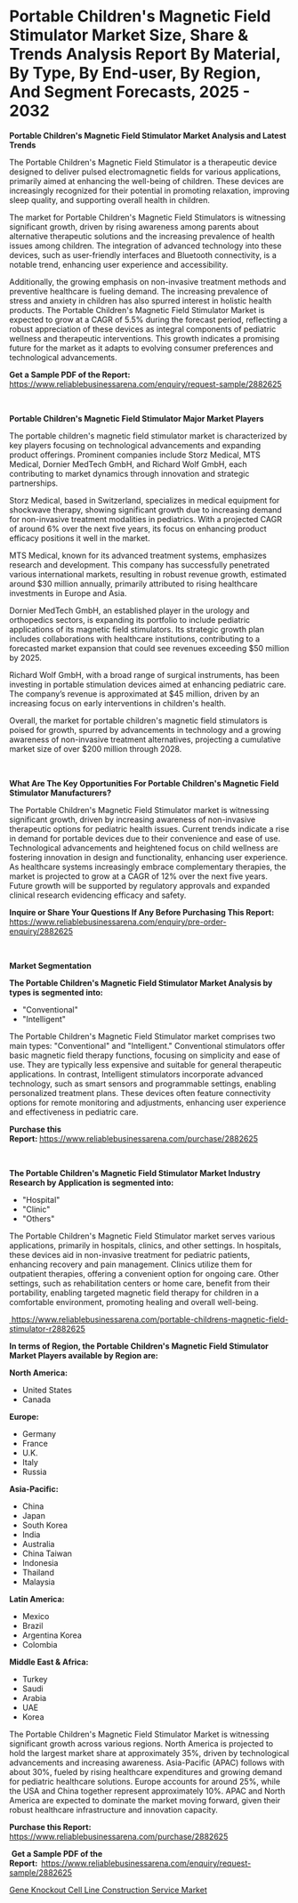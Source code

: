 <p><h1>Portable Children's Magnetic Field Stimulator Market Size, Share & Trends Analysis Report By Material, By Type, By End-user, By Region, And Segment Forecasts, 2025 - 2032</h1></p><p><strong>Portable Children's Magnetic Field Stimulator Market Analysis and Latest Trends</strong></p>
<p><p>The Portable Children's Magnetic Field Stimulator is a therapeutic device designed to deliver pulsed electromagnetic fields for various applications, primarily aimed at enhancing the well-being of children. These devices are increasingly recognized for their potential in promoting relaxation, improving sleep quality, and supporting overall health in children. </p><p>The market for Portable Children's Magnetic Field Stimulators is witnessing significant growth, driven by rising awareness among parents about alternative therapeutic solutions and the increasing prevalence of health issues among children. The integration of advanced technology into these devices, such as user-friendly interfaces and Bluetooth connectivity, is a notable trend, enhancing user experience and accessibility. </p><p>Additionally, the growing emphasis on non-invasive treatment methods and preventive healthcare is fueling demand. The increasing prevalence of stress and anxiety in children has also spurred interest in holistic health products. The Portable Children's Magnetic Field Stimulator Market is expected to grow at a CAGR of 5.5% during the forecast period, reflecting a robust appreciation of these devices as integral components of pediatric wellness and therapeutic interventions. This growth indicates a promising future for the market as it adapts to evolving consumer preferences and technological advancements.</p></p>
<p><strong>Get a Sample PDF of the Report:&nbsp;</strong> <a href="https://www.reliablebusinessarena.com/enquiry/request-sample/2882625?utm_campaign=2992&utm_medium=2&utm_source=Github&utm_content=ia&utm_term=13032025&utm_id=portable-childrens-magnetic-field-stimulator">https://www.reliablebusinessarena.com/enquiry/request-sample/2882625</a></p>
<p>&nbsp;</p>
<p><strong>Portable Children's Magnetic Field Stimulator Major Market Players</strong></p>
<p><p>The portable children's magnetic field stimulator market is characterized by key players focusing on technological advancements and expanding product offerings. Prominent companies include Storz Medical, MTS Medical, Dornier MedTech GmbH, and Richard Wolf GmbH, each contributing to market dynamics through innovation and strategic partnerships.</p><p>Storz Medical, based in Switzerland, specializes in medical equipment for shockwave therapy, showing significant growth due to increasing demand for non-invasive treatment modalities in pediatrics. With a projected CAGR of around 6% over the next five years, its focus on enhancing product efficacy positions it well in the market.</p><p>MTS Medical, known for its advanced treatment systems, emphasizes research and development. This company has successfully penetrated various international markets, resulting in robust revenue growth, estimated around $30 million annually, primarily attributed to rising healthcare investments in Europe and Asia.</p><p>Dornier MedTech GmbH, an established player in the urology and orthopedics sectors, is expanding its portfolio to include pediatric applications of its magnetic field stimulators. Its strategic growth plan includes collaborations with healthcare institutions, contributing to a forecasted market expansion that could see revenues exceeding $50 million by 2025.</p><p>Richard Wolf GmbH, with a broad range of surgical instruments, has been investing in portable stimulation devices aimed at enhancing pediatric care. The company’s revenue is approximated at $45 million, driven by an increasing focus on early interventions in children's health.</p><p>Overall, the market for portable children's magnetic field stimulators is poised for growth, spurred by advancements in technology and a growing awareness of non-invasive treatment alternatives, projecting a cumulative market size of over $200 million through 2028.</p></p>
<p>&nbsp;</p>
<p><strong>What Are The Key Opportunities For Portable Children's Magnetic Field Stimulator Manufacturers?</strong></p>
<p><p>The Portable Children's Magnetic Field Stimulator market is witnessing significant growth, driven by increasing awareness of non-invasive therapeutic options for pediatric health issues. Current trends indicate a rise in demand for portable devices due to their convenience and ease of use. Technological advancements and heightened focus on child wellness are fostering innovation in design and functionality, enhancing user experience. As healthcare systems increasingly embrace complementary therapies, the market is projected to grow at a CAGR of 12% over the next five years. Future growth will be supported by regulatory approvals and expanded clinical research evidencing efficacy and safety.</p></p>
<p><strong>Inquire or Share Your Questions If Any Before Purchasing This Report:</strong> <a href="https://www.reliablebusinessarena.com/enquiry/pre-order-enquiry/2882625?utm_campaign=2992&utm_medium=2&utm_source=Github&utm_content=ia&utm_term=13032025&utm_id=portable-childrens-magnetic-field-stimulator">https://www.reliablebusinessarena.com/enquiry/pre-order-enquiry/2882625</a></p>
<p>&nbsp;</p>
<p><strong>Market Segmentation</strong></p>
<p><strong>The Portable Children's Magnetic Field Stimulator Market Analysis by types is segmented into:</strong></p>
<p><ul><li>"Conventional"</li><li>"Intelligent"</li></ul></p>
<p><p>The Portable Children's Magnetic Field Stimulator market comprises two main types: "Conventional" and "Intelligent." Conventional stimulators offer basic magnetic field therapy functions, focusing on simplicity and ease of use. They are typically less expensive and suitable for general therapeutic applications. In contrast, Intelligent stimulators incorporate advanced technology, such as smart sensors and programmable settings, enabling personalized treatment plans. These devices often feature connectivity options for remote monitoring and adjustments, enhancing user experience and effectiveness in pediatric care.</p></p>
<p><strong>Purchase this Report:&nbsp;</strong><a href="https://www.reliablebusinessarena.com/purchase/2882625?utm_campaign=2992&utm_medium=2&utm_source=Github&utm_content=ia&utm_term=13032025&utm_id=portable-childrens-magnetic-field-stimulator">https://www.reliablebusinessarena.com/purchase/2882625</a></p>
<p>&nbsp;</p>
<p><strong>The Portable Children's Magnetic Field Stimulator Market Industry Research by Application is segmented into:</strong></p>
<p><ul><li>"Hospital"</li><li>"Clinic"</li><li>"Others"</li></ul></p>
<p><p>The Portable Children's Magnetic Field Stimulator market serves various applications, primarily in hospitals, clinics, and other settings. In hospitals, these devices aid in non-invasive treatment for pediatric patients, enhancing recovery and pain management. Clinics utilize them for outpatient therapies, offering a convenient option for ongoing care. Other settings, such as rehabilitation centers or home care, benefit from their portability, enabling targeted magnetic field therapy for children in a comfortable environment, promoting healing and overall well-being.</p></p>
<p><a href="https://www.reliablebusinessarena.com/portable-childrens-magnetic-field-stimulator-r2882625?utm_campaign=2992&utm_medium=2&utm_source=Github&utm_content=ia&utm_term=13032025&utm_id=portable-childrens-magnetic-field-stimulator">&nbsp;https://www.reliablebusinessarena.com/portable-childrens-magnetic-field-stimulator-r2882625</a></p>
<p><strong>In terms of Region, the Portable Children's Magnetic Field Stimulator Market Players available by Region are:</strong></p>
<p>
    <p> <strong> North America: </strong>
        <ul>
            <li>United States</li>
            <li>Canada</li>
        </ul>
        </p> 
    <p> <strong> Europe: </strong>
        <ul>
            <li>Germany</li>
            <li>France</li>
            <li>U.K.</li>
            <li>Italy</li>
            <li>Russia</li>
        </ul>
        </p> 
    <p> <strong> Asia-Pacific: </strong>
        <ul>
            <li>China</li>
            <li>Japan</li>
            <li>South Korea</li>
            <li>India</li>
            <li>Australia</li>
            <li>China Taiwan</li>
            <li>Indonesia</li>
            <li>Thailand</li>
            <li>Malaysia</li>
        </ul>
        </p> 
    <p> <strong> Latin America: </strong>
        <ul>
            <li>Mexico</li>
            <li>Brazil</li>
            <li>Argentina Korea</li>
            <li>Colombia</li>
        </ul>
        </p> 
    <p> <strong> Middle East & Africa: </strong>
        <ul>
            <li>Turkey</li>
            <li>Saudi</li>
            <li>Arabia</li>
            <li>UAE</li>
            <li>Korea</li>
        </ul>
    </p>
    </p>
<p><p>The Portable Children's Magnetic Field Stimulator Market is witnessing significant growth across various regions. North America is projected to hold the largest market share at approximately 35%, driven by technological advancements and increasing awareness. Asia-Pacific (APAC) follows with about 30%, fueled by rising healthcare expenditures and growing demand for pediatric healthcare solutions. Europe accounts for around 25%, while the USA and China together represent approximately 10%. APAC and North America are expected to dominate the market moving forward, given their robust healthcare infrastructure and innovation capacity.</p></p>
<p><strong>Purchase this Report: </strong><a href="https://www.reliablebusinessarena.com/purchase/2882625?utm_campaign=2992&utm_medium=2&utm_source=Github&utm_content=ia&utm_term=13032025&utm_id=portable-childrens-magnetic-field-stimulator">https://www.reliablebusinessarena.com/purchase/2882625</a></p>
<p>&nbsp;<strong>Get a Sample PDF of the Report:&nbsp;&nbsp;</strong><a href="https://www.reliablebusinessarena.com/enquiry/request-sample/2882625?utm_campaign=2992&utm_medium=2&utm_source=Github&utm_content=ia&utm_term=13032025&utm_id=portable-childrens-magnetic-field-stimulator">https://www.reliablebusinessarena.com/enquiry/request-sample/2882625</a></p>
<p><strong></strong></p>
<p><p><a href="https://github.com/jenithschijf/Market-Research-Report-List-1/blob/main/gene-knockout-cell-line-construction-service-market.md?utm_campaign=2992&utm_medium=2&utm_source=Github&utm_content=ia&utm_term=13032025&utm_id=portable-childrens-magnetic-field-stimulator">Gene Knockout Cell Line Construction Service Market</a></p></p>